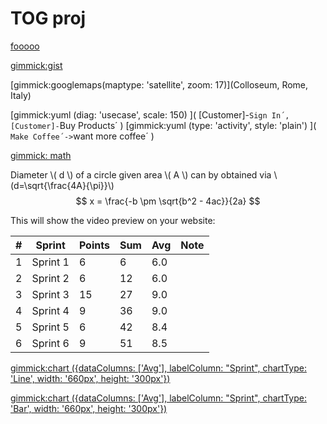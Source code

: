 TOG proj
========

[fooooo](/myprojects/index.md)

[](http://www.youtube.com/watch?v=RMINSD7MmT4)
[gimmick:gist](5641564)

[gimmick:googlemaps(maptype: 'satellite', zoom: 17)](Colloseum, Rome, Italy)

[gimmick:yuml (diag: 'usecase', scale: 150) ]( [Customer]-`Sign In´, [Customer]-`Buy Products´ )
[gimmick:yuml (type: 'activity', style: 'plain') ]( `Make Coffee´->`want more coffee´ )

[gimmick: math]()

Diameter \\( d \\) of a circle given area \\( A \\) can by obtained via \\(d=\sqrt{\frac{4A}{\pi}}\\)
$$ x = \frac{-b \pm \sqrt{b^2 - 4ac}}{2a} $$

This will show the video preview on your website:

| #  | Sprint          | Points | Sum | Avg  | Note |
| -  | --------        |------- | --- | ---- | ---- |
| 1  | Sprint 1        | 6      | 6   | 6.0  | |
| 2  | Sprint 2        | 6      | 12  | 6.0  | |
| 3  | Sprint 3        | 15     | 27  | 9.0  | |
| 4  | Sprint 4        | 9      | 36  | 9.0  | |
| 5  | Sprint 5        | 6      | 42  | 8.4  | |
| 6  | Sprint 6        | 9      | 51  | 8.5  | |

[gimmick:chart ({dataColumns: ['Avg'], labelColumn: "Sprint", chartType: 'Line', width: '660px', height: '300px'})]()

[gimmick:chart ({dataColumns: ['Avg'], labelColumn: "Sprint", chartType: 'Bar', width: '660px', height: '300px'})]()
